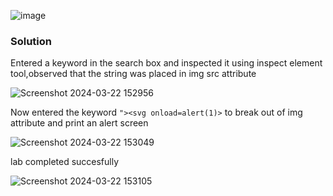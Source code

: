 ![image](https://github.com/RahulMMenon011/PortSwigger_Labs/assets/140642506/a6ef5074-bcb6-40d9-b9d8-15e0f541fafb)

### Solution

Entered a keyword in the search box and inspected it using inspect element tool,observed that the string was placed in img src attribute

![Screenshot 2024-03-22 152956](https://github.com/RahulMMenon011/PortSwigger_Labs/assets/140642506/07fabb8c-00ba-49b1-8a26-11d4f80d215d)

Now entered the keyword `"><svg onload=alert(1)>` to break out of img attribute and print an alert screen

![Screenshot 2024-03-22 153049](https://github.com/RahulMMenon011/PortSwigger_Labs/assets/140642506/f523ffd3-8246-496c-a2f1-7eda550af0ac)

lab completed succesfully

![Screenshot 2024-03-22 153105](https://github.com/RahulMMenon011/PortSwigger_Labs/assets/140642506/091ac0db-54ac-42ed-84f2-e3ba2d99f307)

